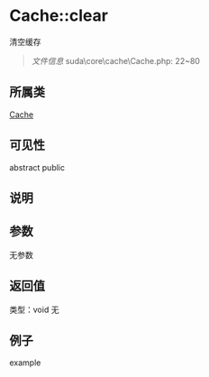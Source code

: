 # Cache::clear
清空缓存
> *文件信息* suda\core\cache\Cache.php: 22~80
## 所属类 

[Cache](../Cache.md)

## 可见性

abstract  public  
## 说明



## 参数

无参数

## 返回值
类型：void
无

## 例子

example